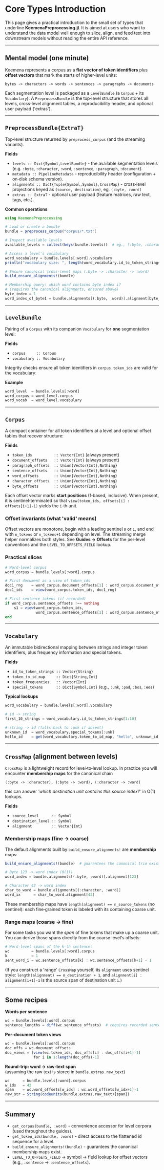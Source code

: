 
# Core Types Introduction

This page gives a practical introduction to the small set of types that underline **KeemenaPreprocessing.jl**. It is aimed at users who want to understand the data model well enough to slice, align, and feed text into downstream models without reading the entire API reference.

---

## Mental model (one minute)

Keemena represents a corpus as a **flat vector of token identifiers** plus **offset vectors** that mark the starts of higher‑level units:

```
bytes -> characters -> words -> sentences -> paragraphs -> documents
```

Each segmentation level is packaged as a `LevelBundle` (a `Corpus` + its `Vocabulary`). A `PreprocessBundle` is the top‑level structure that stores all levels, cross‑level alignment tables, a reproducibility header, and optional user payload ('extras').

---

## `PreprocessBundle{ExtraT}`

Top‑level structure returned by `preprocess_corpus` (and the streaming variants).

**Fields**

- `levels :: Dict{Symbol,LevelBundle}` - the available segmentation levels (e.g. `:byte`, `:character`, `:word`, `:sentence`, `:paragraph`, `:document`).
- `metadata :: PipelineMetadata` - reproducibility header (configuration + on‑disk schema version).
- `alignments :: Dict{Tuple{Symbol,Symbol},CrossMap}` - cross‑level projections keyed as `(source, destination)`, eg. `(:byte, :word)`
- `extras :: ExtraT` - optional user payload (feature matrices, raw text, tags, etc.).

**Common operations**
```julia
using KeemenaPreprocessing

# Load or create a bundle
bundle = preprocess_corpus("corpus/*.txt")

# Inspect available levels
available_levels = collect(keys(bundle.levels))  # eg., [:byte, :character, :word]

# Access a level's vocabulary
word_vocabulary = bundle.levels[:word].vocabulary
println("vocabulary size: ", length(word_vocabulary.id_to_token_strings))

# Ensure canonical cross-level maps (:byte -> :character -> :word)
build_ensure_alignments!(bundle)

# Membership query: which word contains byte index i?
# (requires the canonical alignments, ensured above)
byte_index = 1
word_index_of_byte1 = bundle.alignments[(:byte, :word)].alignment[byte_index]
```

---

## `LevelBundle`

Pairing of a `Corpus` with its companion `Vocabulary` for **one** segmentation level:

**Fields**
- `corpus     :: Corpus`
- `vocabulary :: Vocabulary`

Integrity checks ensure all token identifiers in `corpus.token_ids` are valid for the vocabulary:

**Example**
```julia
word_level  = bundle.levels[:word]
word_corpus = word_level.corpus
word_vocab  = word_level.vocabulary
```

---

## `Corpus`

A compact container for all token identifiers at a level and optional offset tables that recover structure:

**Fields**
- `token_ids          :: Vector{Int}` (always present)
- `document_offsets   :: Vector{Int}` (always present)
- `paragraph_offsets  :: Union{Vector{Int},Nothing}`
- `sentence_offsets   :: Union{Vector{Int},Nothing}`
- `word_offsets       :: Union{Vector{Int},Nothing}`
- `character_offsets  :: Union{Vector{Int},Nothing}`
- `byte_offsets       :: Union{Vector{Int},Nothing}`

Each offset vector marks **start positions** (1‑based, inclusive). When present, it is sentinel‑terminated so that
`view(token_ids, offsets[i] : offsets[i+1]-1)` yields the `i`‑th unit.

### Offset invariants (what 'valid' means)

Offset vectors are monotone, begin with a leading sentinel `0` or `1`, and end with `n_tokens` or `n_tokens+1` depending on level. The streaming merge helper normalizes both styles. See **Guides -> Offsets** for the per‑level conventions and the `LEVEL_TO_OFFSETS_FIELD` lookup.

### Practical slices
```julia
# Word-level corpus
word_corpus = bundle.levels[:word].corpus

# First document as a view of token_ids
doc1_rng    = word_corpus.document_offsets[1] : word_corpus.document_offsets[2]-1
doc1_ids    = view(word_corpus.token_ids, doc1_rng)

# First sentence tokens (if recorded)
if word_corpus.sentence_offsets !== nothing
    s1 = view(word_corpus.token_ids,
              word_corpus.sentence_offsets[1] : word_corpus.sentence_offsets[2]-1)
end
```

---

## `Vocabulary`

An immutable bidirectional mapping between strings and integer token identifiers, plus frequency information and special tokens.

**Fields**
- `id_to_token_strings :: Vector{String}`
- `token_to_id_map     :: Dict{String,Int}`
- `token_frequencies   :: Vector{Int}`
- `special_tokens      :: Dict{Symbol,Int}` (e.g., `:unk`, `:pad`, `:bos`, `:eos`)

**Typical lookups**
```julia
word_vocabulary = bundle.levels[:word].vocabulary

# id -> string
first_10_strings = word_vocabulary.id_to_token_strings[1:10]

# string -> id (falls back to :unk if absent)
unknown_id  = word_vocabulary.special_tokens[:unk]
hello_id    = get(word_vocabulary.token_to_id_map, "hello", unknown_id)
```

---

## `CrossMap` (alignment between levels)

`CrossMap` is a lightweight record for level‑to‑level lookup. In practice you will encounter **membership maps** for the canonical chain

```
(:byte -> :character), (:byte -> :word), (:character -> :word)
```

this can answer *'which destination unit contains this source index?'* in O(1) lookups.

**Fields**
- `source_level      :: Symbol`
- `destination_level :: Symbol`
- `alignment         :: Vector{Int}`

### Membership maps (fine -> coarse)

The default alignments built by `build_ensure_alignments!` are **membership** maps:

```julia
build_ensure_alignments!(bundle)  # guarantees the canonical trio exists

# Byte 123 -> word index (O(1))
word_index = bundle.alignments[(:byte, :word)].alignment[123]

# Character 42 -> word index
char_to_word = bundle.alignments[(:character, :word)]
word_ix      = char_to_word.alignment[42]
```

These membership maps have `length(alignment) == n_source_tokens` (no sentinel): each fine‑grained token is labeled with its containing coarse unit.

### Range maps (coarse -> fine)

For some tasks you want the *span* of fine tokens that make up a coarse unit. You can derive those spans directly from the coarse level's offsets:

```julia
# Word-level spans of the k-th sentence:
wc          = bundle.levels[:word].corpus
k           = 1
sent_word_i = wc.sentence_offsets[k] : wc.sentence_offsets[k+1] - 1
```

(If you construct a 'range' `CrossMap` yourself, its `alignment` uses sentinel style:
`length(alignment) == n_destination + 1`, and
`alignment[i] : alignment[i+1]-1` is the source span of destination unit `i`.)

---

## Some recipes

**Words per sentence**
```julia
wc = bundle.levels[:word].corpus
sentence_lengths = diff(wc.sentence_offsets)  # requires recorded sentence offsets
```

**Per‑document token views**
```julia
wc = bundle.levels[:word].corpus
doc_offs = wc.document_offsets
doc_views = [view(wc.token_ids, doc_offs[i] : doc_offs[i+1]-1)
             for i in 1:length(doc_offs)-1]
```

**Round‑trip: word -> raw‑text span**  
(assuming the raw text is stored in `bundle.extras.raw_text`)
```julia
wc      = bundle.levels[:word].corpus
w_idx   = 42
span    = wc.word_offsets[w_idx] : wc.word_offsets[w_idx+1]-1
raw_str = String(codeunits(bundle.extras.raw_text)[span])
```

---

## Summary

- `get_corpus(bundle, :word)` - convenience accessor for level corpora (used throughout the guides).
- `get_token_ids(bundle, :word)` - direct access to the flattened id sequence for a level.
- `build_ensure_alignments!(bundle)` - guarantees the canonical membership maps exist.
- `LEVEL_TO_OFFSETS_FIELD` -> symbol -> field lookup for offset vectors (e.g., `:sentence` -> `:sentence_offsets`).



